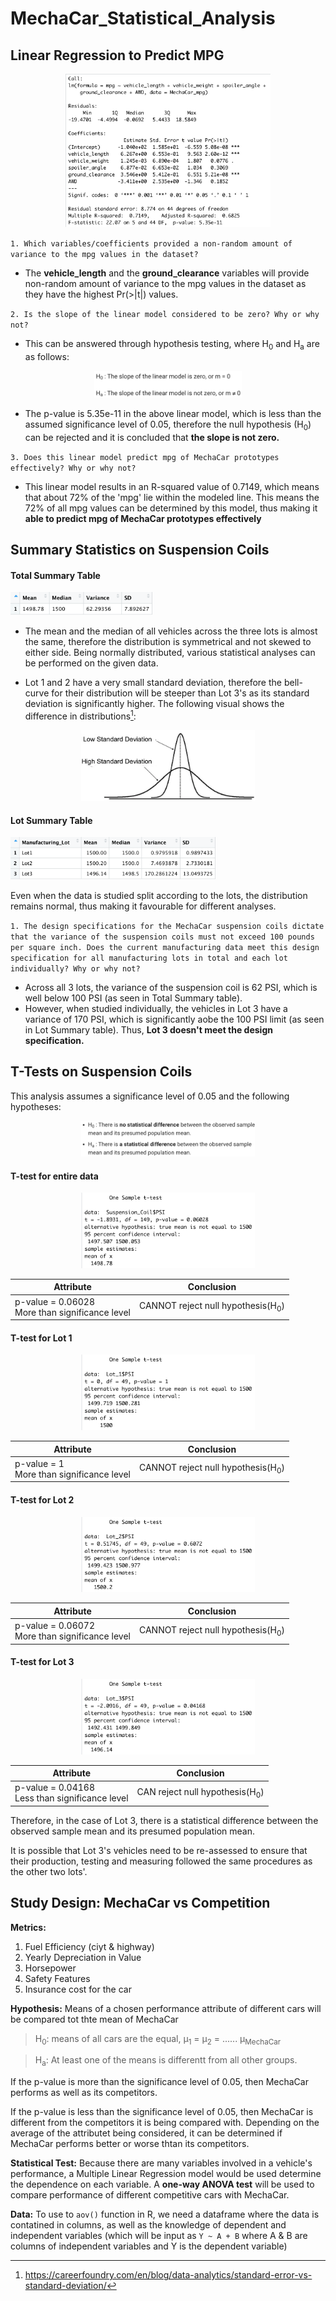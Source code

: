 # MechaCar_Statistical_Analysis

## Linear Regression to Predict MPG

<p align="center">
<img src="/Resources/lin_reg_summary.png" width="65%" height="45%">
</p>

`1. Which variables/coefficients provided a non-random amount of variance to the mpg values in the dataset?`
* The **vehicle_length** and the **ground_clearance** variables will provide non-random amount of variance to the mpg values in the dataset as they have the highest Pr(>|t|) values.

`2. Is the slope of the linear model considered to be zero? Why or why not?`
* This can be answered through hypothesis testing, where H<sub>0</sub> and H<sub>a</sub> are as follows:

<p align="center">
<img src="/Resources/hypothesis_testing_slope.png" width="47%" height="12%">
</p>

* The p-value is 5.35e-11 in the above linear model, which is less than the assumed significance level of 0.05, therefore the null hypothesis (H<sub>0</sub>) can be rejected and it is concluded that **the slope is not zero.**

`3. Does this linear model predict mpg of MechaCar prototypes effectively? Why or why not?`
* This linear model results in an R-squared value of 0.7149, which means that about 72% of the 'mpg' lie within the modeled line. This means the 72% of all mpg values can be determined by this model, thus making it **able to predict mpg of MechaCar prototypes effectively** 


## Summary Statistics on Suspension Coils

#### Total Summary Table
<p align="left">
<img src="/Resources/total_summary.png" width="45%" height="10%">
</p>

* The mean and the median of all vehicles across the three lots is almost the same, therefore the distribution is symmetrical and not skewed to either side. Being normally distributed, various statistical analyses can be performed on the given data. 

* Lot 1 and 2 have a very small standard deviation, therefore the bell-curve for their distribution will be steeper than Lot 3's as its standard deviation is significantly higher. The following visual shows the difference in distributions[^1]:

[^1]: https://careerfoundry.com/en/blog/data-analytics/standard-error-vs-standard-deviation/ 

<p align="center">
<img src="/Resources/std_variance.png" width="55%" height="30%">
</p>

#### Lot Summary Table
<p align="left">
<img src="/Resources/lot_summary.png" width="65%" height="40%">
</p>

Even when the data is studied split according to the lots, the distribution remains normal, thus making it favourable for different analyses.

`1. The design specifications for the MechaCar suspension coils dictate that the variance of the suspension coils must not exceed 100 pounds per square inch. Does the current manufacturing data meet this design specification for all manufacturing lots in total and each lot individually? Why or why not?`
* Across all 3 lots, the variance of the suspension coil is 62 PSI, which is well below 100 PSI (as seen in Total Summary table).
* However, when studied individually, the vehicles in Lot 3 have a variance of 170 PSI, which is significantly aobe the 100 PSI limit (as seen in Lot Summary table). Thus, **Lot 3 doesn't meet the design specification.** 


## T-Tests on Suspension Coils

This analysis assumes a significance level of 0.05 and the following hypotheses:
<p align="center">
<img src="/Resources/hypothesis_testing_ttest.png" width="55%" height="15%">
</p>

#### T-test for entire data
<p align="center">
<img src="/Resources/t_test.png" width="55%" height="35%">
</p>

| Attribute | Conclusion |
| --- | --- |
| p-value = 0.06028 <br> More than significance level | CANNOT reject null hypothesis(H<sub>0</sub>) |


#### T-test for Lot 1
<p align="center">
<img src="/Resources/lot_1_ttest.png" width="55%" height="35%">
</p>

| Attribute | Conclusion |
| --- | --- |
| p-value = 1 <br> More than significance level | CANNOT reject null hypothesis(H<sub>0</sub>) |

#### T-test for Lot 2
<p align="center">
<img src="/Resources/lot_2_ttest.png" width="55%" height="35%">
</p>

| Attribute | Conclusion |
| --- | --- |
| p-value = 0.06072 <br> More than significance level | CANNOT reject null hypothesis(H<sub>0</sub>) |

#### T-test for Lot 3
<p align="center">
<img src="/Resources/lot_3_ttest.png" width="55%" height="35%">
</p>

| Attribute | Conclusion |
| --- | --- |
| p-value = 0.04168 <br> Less than significance level | CAN reject null hypothesis(H<sub>0</sub>) |

Therefore, in the case of Lot 3, there is a statistical difference between the observed sample mean and its presumed population mean.

It is possible that Lot 3's vehicles need to be re-assessed to ensure that their production, testing and measuring followed the same procedures as the other two lots'.

## Study Design: MechaCar vs Competition


**Metrics:** 
1. Fuel Efficiency (ciyt & highway)
2. Yearly Depreciation in Value 
3. Horsepower
4. Safety Features
5. Insurance cost for the car


**Hypothesis:** Means of a chosen performance attribute of different cars will be compared tot thte mean of MechaCar

> H<sub>0</sub>: means of all cars are the equal, μ<sub>1</sub> = μ<sub>2</sub> = ...... μ<sub>MechaCar</sub>

> H<sub>a</sub>: At least one of the means is differentt from all other groups.

If the p-value is more than the significance level of 0.05, then MechaCar performs as well as its competitors. 

If the p-value is less than the significance level of 0.05, then MechaCar is different from the competitors it is being compared with. Depending on the average of the attributet being considered, it can be determined if MechaCar performs better or worse thtan its competitors.

**Statistical Test:** Because there are many variables involved in a vehicle's performance, a Multiple Linear Regression model would be used determine the dependence on each variable. A **one-way ANOVA test** will be used to compare performance of different competitive cars with MechaCar.

**Data:** To use to ```aov()``` function in R, we need a dataframe where the data is contatined in columns, as well as the knowledge of dependent and independent variables (which will be input as ```Y ~ A + B``` where A & B are columns of independent variables and Y is the dependent variable)